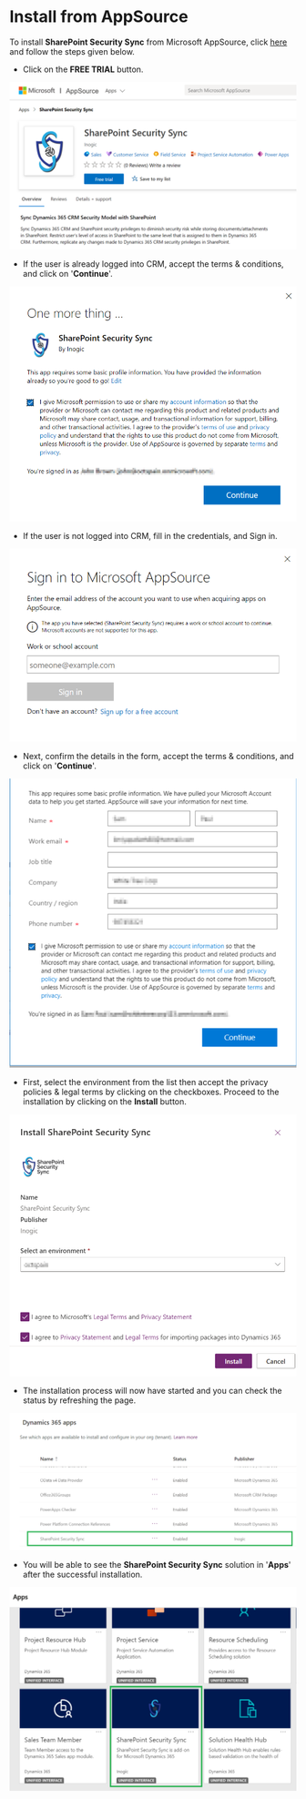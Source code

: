 # Install from AppSource

To install **SharePoint Security Sync** from Microsoft AppSource, click [here](https://appsource.microsoft.com/en-gb/product/dynamics-365/inogic.sync-dynamics-365-sharepoint-security-model?tab=Overview) and follow the steps given below.

* Click on the **FREE TRIAL** button.

![](<../../.gitbook/assets/1 (108).png>)

* If the user is already logged into CRM, accept the terms & conditions, and click on '**Continue**'.

![](<../../.gitbook/assets/2 (27).png>)

* If the user is not logged into CRM, fill in the credentials, and Sign in.

![](<../../.gitbook/assets/3 (25).png>)

* Next, confirm the details in the form, accept the terms & conditions, and click on '**Continue**'.

![](<../../.gitbook/assets/4 (32).png>)

* First, select the environment from the list then accept the privacy policies & legal terms by clicking on the checkboxes. Proceed to the installation by clicking on the **Install** button.

![](<../../.gitbook/assets/5 (29).png>)

* The installation process will now have started and you can check the status by refreshing the page.

![](<../../.gitbook/assets/6 (21).png>)

* You will be able to see the **SharePoint Security Sync** solution in '**Apps**' after the successful installation.

![](<../../.gitbook/assets/7 (5).png>)
